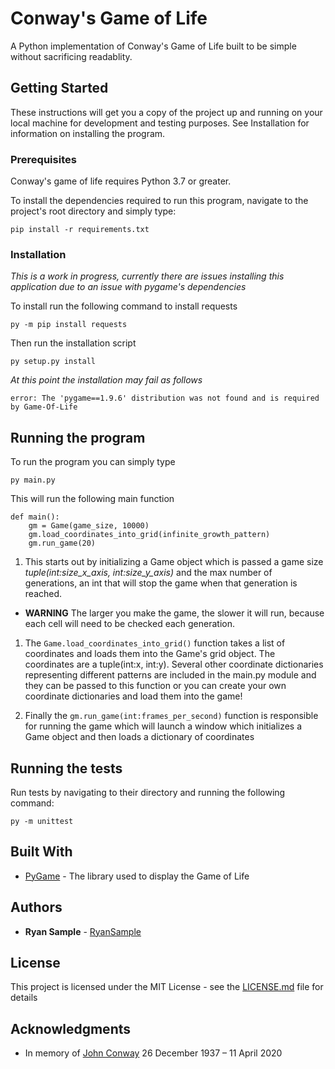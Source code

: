 # Conway's Game of Life

A Python implementation of Conway's Game of Life built to be simple without sacrificing readablity.

## Getting Started

These instructions will get you a copy of the project up and running on your local machine for development and testing purposes. See Installation for information on installing the program.

### Prerequisites
Conway's game of life requires Python 3.7 or greater.

To install the dependencies required to run this program, navigate to the project's root directory and simply type:

```
pip install -r requirements.txt 
```

### Installation

*This is a work in progress, currently there are issues installing this application due to an issue with pygame's dependencies*

To install run the following command to install requests

```
py -m pip install requests
```

Then run the installation script

```
py setup.py install
```

*At this point the installation may fail as follows*

```
error: The 'pygame==1.9.6' distribution was not found and is required by Game-Of-Life
```

## Running the program

To run the program you can simply type 
```
py main.py
```

This will run the following main function 
```
def main():
    gm = Game(game_size, 10000)
    gm.load_coordinates_into_grid(infinite_growth_pattern)
    gm.run_game(20)
```

1. This starts out by initializing a Game object which is passed a game size *tuple(int:size_x_axis, int:size_y_axis)* and the max number of generations, an int that will stop the game when that generation is reached. 
* **WARNING** The larger you make the game, the slower it will run, because each cell will need to be checked each generation.

1. The `Game.load_coordinates_into_grid()` function takes a list of coordinates and loads them into the Game's grid object. The coordinates are a tuple(int:x, int:y). Several other coordinate dictionaries representing different patterns are included in the main.py module and they can be passed to this function or you can create your own coordinate dictionaries and load them into the game!

1. Finally the `gm.run_game(int:frames_per_second)` function is responsible for running the game which will launch a window
which initializes a Game object and then loads a dictionary of coordinates

## Running the tests

Run tests by navigating to their directory and running the following command:

```
py -m unittest
```

## Built With

* [PyGame](https://www.pygame.org/) - The library used to display the Game of Life

## Authors

* **Ryan Sample** - [RyanSample](https://github.com/RyanSample)

## License

This project is licensed under the MIT License - see the [LICENSE.md](LICENSE.md) file for details

## Acknowledgments

* In memory of [John Conway](https://en.wikipedia.org/wiki/John_Horton_Conway) 26 December 1937 – 11 April 2020